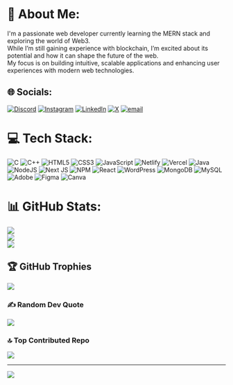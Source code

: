 # 💫 About Me:
I'm a passionate web developer currently learning the MERN stack and exploring the world of Web3. <br>While I’m still gaining experience with blockchain, I’m excited about its potential and how it can shape the future of the web. <br>My focus is on building intuitive, scalable applications and enhancing user experiences with modern web technologies.


## 🌐 Socials:
[![Discord](https://img.shields.io/badge/Discord-%237289DA.svg?logo=discord&logoColor=white)](https://discord.gg/KAT_1298) [![Instagram](https://img.shields.io/badge/Instagram-%23E4405F.svg?logo=Instagram&logoColor=white)](https://instagram.com/karrtikkgupta) [![LinkedIn](https://img.shields.io/badge/LinkedIn-%230077B5.svg?logo=linkedin&logoColor=white)](https://linkedin.com/in/www.linkedin.com/in/kartik-gupta-b75a42244) [![X](https://img.shields.io/badge/X-black.svg?logo=X&logoColor=white)](https://x.com/@kartik1147543) [![email](https://img.shields.io/badge/Email-D14836?logo=gmail&logoColor=white)](mailto:kartik1298gupta@gmail.com) 

# 💻 Tech Stack:
![C](https://img.shields.io/badge/c-%2300599C.svg?style=for-the-badge&logo=c&logoColor=white) ![C++](https://img.shields.io/badge/c++-%2300599C.svg?style=for-the-badge&logo=c%2B%2B&logoColor=white) ![HTML5](https://img.shields.io/badge/html5-%23E34F26.svg?style=for-the-badge&logo=html5&logoColor=white) ![CSS3](https://img.shields.io/badge/css3-%231572B6.svg?style=for-the-badge&logo=css3&logoColor=white) ![JavaScript](https://img.shields.io/badge/javascript-%23323330.svg?style=for-the-badge&logo=javascript&logoColor=%23F7DF1E) ![Netlify](https://img.shields.io/badge/netlify-%23000000.svg?style=for-the-badge&logo=netlify&logoColor=#00C7B7) ![Vercel](https://img.shields.io/badge/vercel-%23000000.svg?style=for-the-badge&logo=vercel&logoColor=white) ![Java](https://img.shields.io/badge/java-%23ED8B00.svg?style=for-the-badge&logo=openjdk&logoColor=white) ![NodeJS](https://img.shields.io/badge/node.js-6DA55F?style=for-the-badge&logo=node.js&logoColor=white) ![Next JS](https://img.shields.io/badge/Next-black?style=for-the-badge&logo=next.js&logoColor=white) ![NPM](https://img.shields.io/badge/NPM-%23CB3837.svg?style=for-the-badge&logo=npm&logoColor=white) ![React](https://img.shields.io/badge/react-%2320232a.svg?style=for-the-badge&logo=react&logoColor=%2361DAFB) ![WordPress](https://img.shields.io/badge/WordPress-%23117AC9.svg?style=for-the-badge&logo=WordPress&logoColor=white) ![MongoDB](https://img.shields.io/badge/MongoDB-%234ea94b.svg?style=for-the-badge&logo=mongodb&logoColor=white) ![MySQL](https://img.shields.io/badge/mysql-4479A1.svg?style=for-the-badge&logo=mysql&logoColor=white) ![Adobe](https://img.shields.io/badge/adobe-%23FF0000.svg?style=for-the-badge&logo=adobe&logoColor=white) ![Figma](https://img.shields.io/badge/figma-%23F24E1E.svg?style=for-the-badge&logo=figma&logoColor=white) ![Canva](https://img.shields.io/badge/Canva-%2300C4CC.svg?style=for-the-badge&logo=Canva&logoColor=white)
# 📊 GitHub Stats:
![](https://github-readme-stats.vercel.app/api?username=Kartik1298&theme=dark&hide_border=false&include_all_commits=false&count_private=false)<br/>
![](https://nirzak-streak-stats.vercel.app/?user=Kartik1298&theme=dark&hide_border=false)<br/>
![](https://github-readme-stats.vercel.app/api/top-langs/?username=Kartik1298&theme=dark&hide_border=false&include_all_commits=false&count_private=false&layout=compact)

## 🏆 GitHub Trophies
![](https://github-profile-trophy.vercel.app/?username=Kartik1298&theme=radical&no-frame=false&no-bg=true&margin-w=4)

### ✍️ Random Dev Quote
![](https://quotes-github-readme.vercel.app/api?type=horizontal&theme=radical)

### 🔝 Top Contributed Repo
![](https://github-contributor-stats.vercel.app/api?username=Kartik1298&limit=5&theme=dark&combine_all_yearly_contributions=true)

---
[![](https://visitcount.itsvg.in/api?id=Kartik1298&icon=0&color=0)](https://visitcount.itsvg.in)

<!-- Proudly created with GPRM ( https://gprm.itsvg.in ) -->
